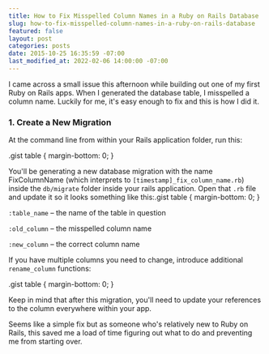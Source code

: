```yaml
---
title: How to Fix Misspelled Column Names in a Ruby on Rails Database
slug: how-to-fix-misspelled-column-names-in-a-ruby-on-rails-database
featured: false
layout: post
categories: posts
date: 2015-10-25 16:35:59 -07:00
last_modified_at: 2022-02-06 14:00:00 -07:00
---
```


I came across a small issue this afternoon while building out one of my first Ruby on Rails apps. When I generated the database table, I misspelled a column name. Luckily for me, it's easy enough to fix and this is how I did it.

### 1. Create a New Migration

At the command line from within your Rails application folder, run this:

.gist table { margin-bottom: 0; }

You'll be generating a new database migration with the name FixColumnName (which interprets to `[timestamp]_fix_column_name.rb`) inside the `db/migrate` folder inside your rails application. Open that `.rb` file and update it so it looks something like this:.gist table { margin-bottom: 0; }

`:table_name` – the name of the table in question

`:old_column` – the misspelled column name

`:new_column` – the correct column name

If you have multiple columns you need to change, introduce additional `rename_column` functions:

.gist table { margin-bottom: 0; }

Keep in mind that after this migration, you'll need to update your references to the column everywhere within your app.

Seems like a simple fix but as someone who's relatively new to Ruby on Rails, this saved me a load of time figuring out what to do and preventing me from starting over.

